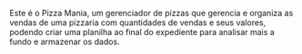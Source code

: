Este é o Pizza Mania, um gerenciador de pizzas que gerencia e organiza as vendas de uma pizzaria com quantidades de vendas e seus valores, podendo criar uma planilha ao final do expediente para analisar mais a fundo e armazenar os dados.
